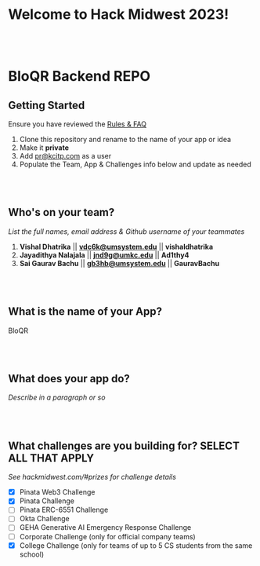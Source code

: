 # Welcome to Hack Midwest 2023!
<br /><br />
# BloQR Backend REPO

## Getting Started
Ensure you have reviewed the [Rules & FAQ](https://hackmidwest.com/#faq)
1. Clone this repository and rename to the name of your app or idea
2. Make it **private**
3. Add pr@kcitp.com as a user
4. Populate the Team, App & Challenges info below and update as needed

<br /><br />

## Who's on your team?
*List the full names,  email address & Github username of your teammates*

1.   **Vishal Dhatrika**  || **vdc6k@umsystem.edu**  || **vishaldhatrika**
2.   **Jayadithya Nalajala**  || **jnd9g@umkc.edu**  || **Ad1thy4**
3.   **Sai Gaurav Bachu**  || **gb3hb@umsystem.edu**  || **GauravBachu**

<br /><br />


## What is the name of your App?
BloQR

<br /><br />
## What does your app do?
*Describe in a paragraph or so*

<br /><br />


## What challenges are you building for? SELECT ALL THAT APPLY
*See hackmidwest.com/#prizes for challenge details*
- [x]  Pinata Web3 Challenge
- [x]  Pinata Challenge
- [ ]  Pinata ERC-6551 Challenge
- [ ]  Okta Challenge
- [ ]  GEHA Generative AI Emergency Response Challenge
- [ ]  Corporate Challenge (only for official company teams)
- [x]  College Challenge (only for teams of up to 5 CS students from the same school)

<br /><br />




